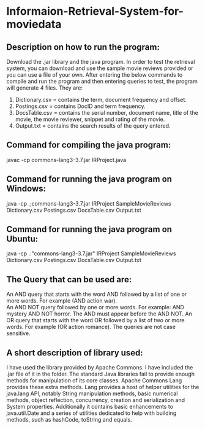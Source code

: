 # Informaion-Retrieval-System-for-moviedata

Description on how to run the program:
--------------------------------------
Download the .jar library and the java program. In order to test the retrieval system, you can download and use the sample movie reviews provided or you can use a file of your own. After entering the below commands to compile and run the program and then entering queries to test, the program will generate 4 files. They are:
1. Dictionary.csv = contains the term, document frequency and offset.
2. Postings.csv  = contains DocID and term frequency.
3. DocsTable.csv = contains the serial number, document name, title of the movie, the movie reviewer, snippet and rating of the movie.
4. Output.txt = contains the search results of the query entered.

Command for compiling the java program: 
---------------------------------------
javac -cp commons-lang3-3.7.jar IRProject.java

Command for running the java program on Windows: 
------------------------------------------------
java -cp .;commons-lang3-3.7.jar IRProject SampleMovieReviews Dictionary.csv Postings.csv DocsTable.csv Output.txt

Command for running the java program on Ubuntu:
-----------------------------------------------
java -cp .:"commons-lang3-3.7.jar" IRProject SampleMovieReviews Dictionary.csv Postings.csv DocsTable.csv Output.txt

The Query that can be used are:
-------------------------------
An AND query that starts with the word AND followed by a list of one or more words. For example (AND action war).  
An AND NOT query followed by one or more words.  For example: AND mystery AND NOT horror.  The AND must appear before the AND NOT.
An OR query that starts with the word OR followed by a list of two or more words. For example (OR action romance).
The queries are not case sensitive.


A short description of library used:
------------------------------------
I have used the library provided by Apache Commons. I have included the .jar file of it in the folder.
The standard Java libraries fail to provide enough methods for manipulation of its core classes. Apache Commons Lang provides these extra methods.
Lang provides a host of helper utilities for the java.lang API, notably String manipulation methods, basic numerical methods, object reflection, concurrency, creation and serialization and System properties. Additionally it contains basic enhancements to java.util.Date and a series of utilities dedicated to help with building methods, such as hashCode, toString and equals.
